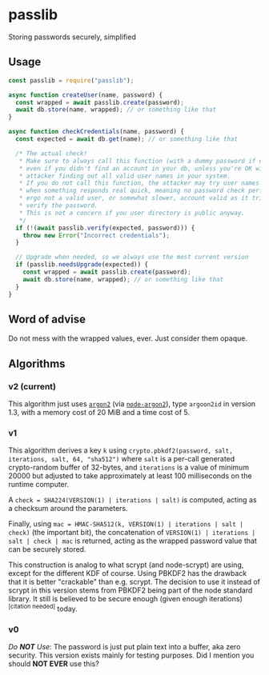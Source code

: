 # passlib

Storing passwords securely, simplified

## Usage

```js
const passlib = require("passlib");

async function createUser(name, password) {
  const wrapped = await passlib.create(password);
  await db.store(name, wrapped); // or something like that
}

async function checkCredentials(name, password) {
  const expected = await db.get(name); // or something like that

  /* The actual check!
   * Make sure to always call this function (with a dummy password if needed),
   * even if you didn't find an account in your db, unless you're OK with an
   * attacker finding out all valid user names in your system.
   * If you do not call this function, the attacker may try user names and see
   * when something responds real quick, meaning no password check performed,
   * ergo not a valid user, or somewhat slower, account valid as it tried to
   * verify the password.
   * This is not a concern if you user directory is public anyway.
   */
  if (!(await passlib.verify(expected, password))) {
    throw new Error("Incorrect credentials");
  }

  // Upgrade when needed, so we always use the most current version
  if (passlib.needsUpgrade(expected)) {
    const wrapped = await passlib.create(password);
    await db.store(name, wrapped); // or something like that
  }
}
```

## Word of advise

Do not mess with the wrapped values, ever. Just consider them opaque.

## Algorithms

### v2 (current)

This algorithm just uses [`argon2`](https://en.wikipedia.org/wiki/Argon2) (via [`node-argon2`](https://github.com/ranisalt/node-argon2)), type `argoon2id` in version 1.3, with a memory cost of 20 MiB and a time cost of 5.

### v1

This algorithm derives a key `k` using
`crypto.pbkdf2(password, salt, iterations, salt, 64, "sha512")`
where `salt` is a per-call generated crypto-random buffer of 32-bytes, and
`iterations` is a value of minimum 20000 but adjusted to take approximately at
least 100 milliseconds on the runtime computer.

A `check = SHA224(VERSION(1) | iterations | salt)` is computed, acting as a
checksum around the parameters.

Finally, using `mac = HMAC-SHA512(k, VERSION(1) | iterations | salt | check)`
(the important bit), the concatenation of
`VERSION(1) | iterations | salt | check | mac` is returned, acting as the
wrapped password value that can be securely stored.

This construction is analog to what scrypt (and node-scrypt) are using, except
for the different KDF of course.
Using PBKDF2 has the drawback that it is better "crackable" than e.g. scrypt.
The decision to use it instead of scrypt in this version stems from PBKDF2
being part of the node standard library. It still is believed to be secure
enough (given enough iterations)<sup>[citation needed]</sup> today.

### v0

*Do **NOT** Use*: The password is just put plain text into a buffer,
aka zero security. This version exists mainly for testing purposes.
Did I mention you should **NOT EVER** use this?
